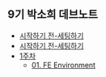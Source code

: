 ## 9기 박소희 데브노트
* [시작하기 전-세팅하기](/9기%20박소희%20데브노트/9기%20박소희%20데브노트.md)
* [시작하기 전-세팅하기](/9기%20박소희%20데브노트/9기%20박소희%20데브노트.md)
* [1주차](/9기%20박소희%20데브노트/1주차)
  * [01. FE Environment](/9기%20박소희%20데브노트/1주차/01_FE_Environment.md)
